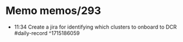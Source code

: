 # Memo memos/293
- 11:34 Create a jira for identifying which clusters to onboard to DCR #daily-record ^1715186059